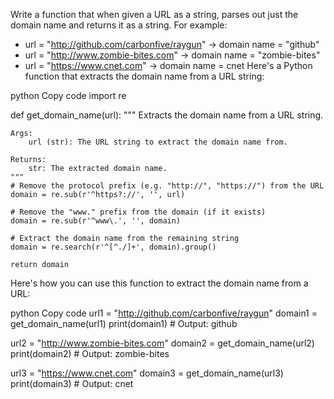 Write a function that when given a URL as a string, parses out just the domain name and returns it as a string. For example:

* url = "http://github.com/carbonfive/raygun" -> domain name = "github"
* url = "http://www.zombie-bites.com"         -> domain name = "zombie-bites"
* url = "https://www.cnet.com"                -> domain name = cnet
Here's a Python function that extracts the domain name from a URL string:

python
Copy code
import re

def get_domain_name(url):
    """
    Extracts the domain name from a URL string.

    Args:
        url (str): The URL string to extract the domain name from.

    Returns:
        str: The extracted domain name.
    """
    # Remove the protocol prefix (e.g. "http://", "https://") from the URL
    domain = re.sub(r'^https?://', '', url)

    # Remove the "www." prefix from the domain (if it exists)
    domain = re.sub(r'^www\.', '', domain)

    # Extract the domain name from the remaining string
    domain = re.search(r'^[^./]+', domain).group()

    return domain
Here's how you can use this function to extract the domain name from a URL:

python
Copy code
url1 = "http://github.com/carbonfive/raygun"
domain1 = get_domain_name(url1)
print(domain1)  # Output: github

url2 = "http://www.zombie-bites.com"
domain2 = get_domain_name(url2)
print(domain2)  # Output: zombie-bites

url3 = "https://www.cnet.com"
domain3 = get_domain_name(url3)
print(domain3)  # Output: cnet


